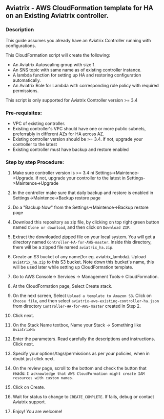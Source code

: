 ## Aviatrix - AWS CloudFormation template for HA on an Existing Aviatrix controller.

### Description
This guide assumes you already have an Aviatrix Controller running with configurations.

This CloudFormation script will create the following:

* An Aviatrix Autoscaling group with size 1.
* An SNS topic with same name as of existing controller instance.
* A lambda function for setting up HA and restoring configuration automatically.
* An Aviatrix Role for Lambda with corresponding role policy with required permissions.

This script is only supported for Aviatrix Controller version >= 3.4
### Pre-requisites:

* VPC of existing controller.
* Existing controller's VPC should have one or more public subnets, preferrably in different AZs for HA across AZ. 
* Existing controller version should be >= 3.4. if not, upgrade your controller to the latest
* Existing controller must have backup and restore enabled

### Step by step Procedure:

1. Make sure controller version is >= 3.4 ni Settings->Maintence->Upgrade. if not, upgrade your controller to the latest in Settings->Maintence->Upgrade

2. In the controller make sure that daily backup and restore is enabled in Settings->Maintence->Backup restore page

3. Do a "Backup Now" from  the Settings->Maintence->Backup restore page

4. Download this repository as zip file, by clicking on top right green button named `Clone or download`, and then click on `Download ZIP`.

5. Extract the downloaded zipped file on your local system. You will get a directory named `Controller-HA-for-AWS-master`. Inside this directory, there will be a zipped file named `aviatrix_ha.zip`.

6. Create an S3 bucket of any name(for eg. aviatrix_lambda). Upload `aviatrix_ha.zip` to this S3 bucket. Note down this bucket's name, this will be used later while setting up CloudFormation template.

7. Go to AWS Console-> Services -> Management Tools-> CloudFormation.

8. At the CloudFormation page, Select Create stack.

9. On the next screen, Select `Upload a template to Amazon S3`. Click on `Choose file`, and then select `aviatrix-aws-existing-controller-ha.json` from directory `Controller-HA-for-AWS-master` created in Step 2.

10. Click next.

11. On the Stack Name textbox, Name your Stack -> Something like `AviatrixHa`

12. Enter the parameters. Read carefully the descriptions and instructions. Click next.

13. Specify your options/tags/permissions as per your policies, when in doubt just click next.

14. On the review page, scroll to the bottom and check the button that reads:
`I acknowledge that AWS CloudFormation might create IAM resources with custom names.`

15. Click on Create.

16. Wait for status to change to `CREATE_COMPLETE`. If fails, debug or contact Aviatrix support.

17. Enjoy! You are welcome!
